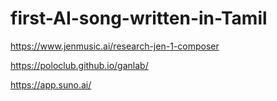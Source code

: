 # first-AI-song-written-in-Tamil
https://www.jenmusic.ai/research-jen-1-composer


https://poloclub.github.io/ganlab/


https://app.suno.ai/
